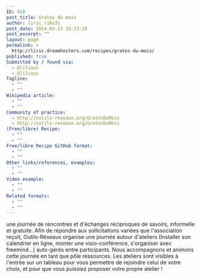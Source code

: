 ```yaml
---
ID: 918
post_title: Gratos du mois
author: liric_ri6u3i
post_date: 2014-02-13 15:23:10
post_excerpt: ""
layout: page
permalink: >
  http://liric.dreamhosters.com/recipes/gratos-du-mois/
published: true
Submitted by / found via:
  - @lilious
  - @lilious
Tagline:
  - ""
  - ""
Wikipedia article:
  - ""
  - ""
Community of practice:
  - http://outils-reseaux.org/GratosDuMois
  - http://outils-reseaux.org/GratosDuMois
(Free/libre) Recipe:
  - ""
  - ""
Free/libre Recipe GitHub format:
  - ""
  - ""
Other links/references, examples:
  - ""
  - ""
Video example:
  - ""
  - ""
Related formats:
  - ""
  - ""
---
```

une journée de rencontres et d'échanges réciproques de savoirs, informelle et gratuite. Afin de répondre aux sollicitations variées que l'association reçoit, Outils-Réseaux organise une journée autour d'ateliers (Installer son calendrier en ligne, monter une visio-conférence, s'organiser avec freemind...) auto-gérés entre participants. Nous accompagnons et animons cette journée en tant que pôle ressources. Les ateliers sont visibles à l'entrée sur un tableau pour vous permettre de rejoindre celui de votre choix, et pour que vous puissiez proposer votre propre atelier !